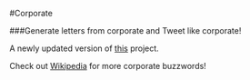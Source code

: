 #Corporate

###Generate letters from corporate and Tweet like corporate! 

A newly updated version of [this](https://github.com/segalgouldn/python-scripts-for-fun/tree/master/corporate) project.

Check out [Wikipedia](https://en.wikipedia.org/wiki/List_of_buzzwords#Business.2C_sales_and_marketing) for more corporate buzzwords!
